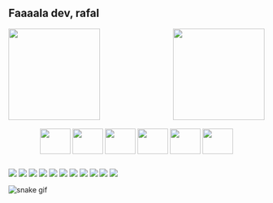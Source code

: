 ## Faaaala dev, rafal

<div>  
  <img  height="180em" src="https://github-readme-stats.vercel.app/api?username=rafaelpilger&show_icons=true&theme=great-gatsby&include_all_commits=true&count_private=true"/>
  <img align="right" height="180em" src="https://github-readme-stats.vercel.app/api/top-langs/?username=rafaelpilger&layout=compact&langs_count=16&theme=great-gatsby"/>
</div>

<div align="center"><br>

<img align="center" height="50" width="60" src="https://cdn.jsdelivr.net/gh/devicons/devicon@latest/icons/html5/html5-original-wordmark.svg" />
<img align="center" height="50" width="60" src="https://cdn.jsdelivr.net/gh/devicons/devicon@latest/icons/css3/css3-original-wordmark.svg" />         
<img align="center" height="50" width="60" src="https://cdn.jsdelivr.net/gh/devicons/devicon@latest/icons/javascript/javascript-original.svg" />
<img align="center" height="50" width="60" src="https://cdn.jsdelivr.net/gh/devicons/devicon@latest/icons/mysql/mysql-original-wordmark.svg" />        
<img align="center" height="50" width="60" src="https://cdn.jsdelivr.net/gh/devicons/devicon@latest/icons/vscode/vscode-original-wordmark.svg" />    
<img align="center" height="50" width="60" src="https://cdn.jsdelivr.net/gh/devicons/devicon@latest/icons/vuejs/vuejs-original-wordmark.svg" />
</div>

##

<div>
 <a href="https://www.behance.net/rafaelpilger1" target="_blank" ><img src="https://img.shields.io/badge/Behance-0054F7?style=for-the-badge&logo=behance&logoColor=white" target="_blank"></a>
<a href="" target="_blank" ><img src="https://img.shields.io/badge/Canva-%2300C4CC.svg?&style=for-the-badge&logo=Canva&logoColor=white" target="_blank"></a>
<a href="" target="_blank" ><img src="https://img.shields.io/badge/Arduino-00979D?style=for-the-badge&logo=Arduino&logoColor=white" target="_blank"></a>
<a href="" target="_blank" ><img src="https://img.shields.io/badge/Vue.js-35495E?style=for-the-badge&logo=vue.js&logoColor=4FC08D" target="_blank"></a>
<a href="" target="_blank" ><img src="https://img.shields.io/badge/CSS3-1572B6?style=for-the-badge&logo=css3&logoColor=white" target="_blank"></a>
<a href="" target="_blank" ><img src="https://img.shields.io/badge/CSS-239120?&style=for-the-badge&logo=css3&logoColor=white" target="_blank"></a>
<a href="" target="_blank" ><img src="https://img.shields.io/badge/HTML-239120?style=for-the-badge&logo=html5&logoColor=white" target="_blank"></a>
<a href="" target="_blank"><img src="https://img.shields.io/badge/Ubuntu-E95420?style=for-the-badge&logo=ubuntu&logoColor=white" target="_blank"></a>
<a href="pilgerrafael772@gmail.com" target="_blank"><img src="https://img.shields.io/badge/Gmail-D14836?style=for-the-badge&logo=gmail&logoColor=white" target="_blank"></a>
<a href="https://www.instagram.com/rafael_pilger/" target="_blank"><img src="https://img.shields.io/badge/Instagram-E4405F?style=for-the-badge&logo=instagram&logoColor=white" target="_blank"></a>
<a href="https://www.linkedin.com/in/rafael-pilger-b96027299/" target="_blank"><img src="https://img.shields.io/badge/LinkedIn-0077B5?style=for-the-badge&logo=linkedin&logoColor=white" target="_blank"></a>
</div>

 ![snake gif](https://github.com/your-user-name/your-user-name/blob/output/github-contribution-grid-snake.svg)
 



